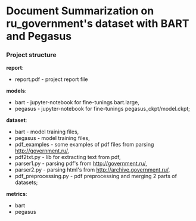 # Document Summarization on ru_government's dataset with BART and Pegasus

### Project structure

**report**:
- 	report.pdf - project report file

**models**:
-	bart    - jupyter-notebook for fine-tunings bart.large,
-	pegasus - jupyter-notebook for fine-tunings pegasus_ckpt/model.ckpt;

**dataset**:
-	bart    - model training files,
-	pegasus - model training files,
-	pdf_examples - some examples of pdf files from parsing http://government.ru/,
-	pdf2txt.py - lib for extracting text from pdf,
-	parser1.py - parsing pdf's from http://government.ru/,
-	parser2.py - parsing html's from http://archive.government.ru/,
-	pdf_preprocessing.py - pdf preprocessing and merging 2 parts of datasets;

**metrics**:
-	bart
-	pegasus